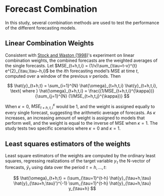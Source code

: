 # Forecast Combination
In this study, several combination methods are used to test the performance of the different forecasting models.

## Linear Combination Weights
Consistent with [Stock and Waston (1998)](https://www.nber.org/system/files/working_papers/w6607/w6607.pdf)'s experiment on linear combination weights, the combined forecasts are the weighted averages of the single forecasts. Let $MSE_{t+h,t,i} = (1/v)\sum_{\tau=t-v}^{t} e^{2}_{\tau,\tau−h,i}$ be the $i$th forecasting model’s MSE at time $t$, computed over a window of the previous $v$ periods. Then 

$$
    \hat{y}_{t+h,t} = \sum_{i=1}^{N} \hat{\omega}_{t+h,t,i} \hat{y}_{t+h,t,i}, \text{ where } \hat{\omega}_{t+h,t,i} = \frac{(1/MSE_{t+h,t,i}^{\kappa})}{\sum_{j=1}^{N} (1/MSE_{t+h,t,j}^{\kappa})}
$$

When $\kappa = 0$, $MSE_{t+h,t,i}^{\kappa}$ would be $1$, and the weight is assigned equally to every single forecast, suggesting the arithmetic average of forecasts. As $\kappa$ increases, an increasing amount of weight is assigned to models that perform well, and the weight is equal to the inverse of MSE when $\kappa = 1$. The study tests two specific scenarios where $\kappa = 0$ and $\kappa = 1$.

## Least squares estimators of the weights
Least square estimators of the weights are computed by the ordinary least squares, regressing realizations of the target variable $y_{\tau}$ the N-vector of forecasts, $\hat{y}_{\tau}$  using data over the period $\tau = h, . . . , t$:

$$
\hat{\omega}_{t+h,t} = (\sum_{\tau=1}^{t-h} \hat{y}_{\tau+h,\tau} \hat{y}_{\tau+h,\tau}')^{-1} \sum_{\tau=1}^{t-h} \hat{y}_{\tau+h,\tau} y_{\tau+h}
$$ 